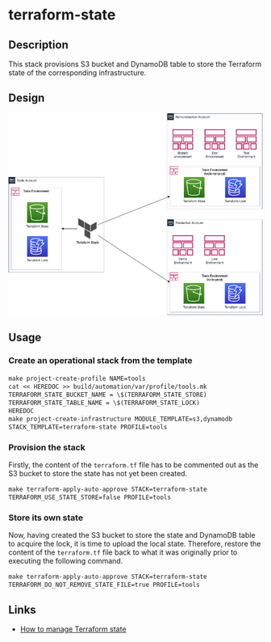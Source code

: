 # terraform-state

## Description

This stack provisions S3 bucket and DynamoDB table to store the Terraform state of the corresponding infrastructure.

## Design

![This VPC Architecture](diagram.png)

## Usage

### Create an operational stack from the template

    make project-create-profile NAME=tools
    cat << HEREDOC >> build/automation/var/profile/tools.mk
    TERRAFORM_STATE_BUCKET_NAME = \$(TERRAFORM_STATE_STORE)
    TERRAFORM_STATE_TABLE_NAME = \$(TERRAFORM_STATE_LOCK)
    HEREDOC
    make project-create-infrastructure MODULE_TEMPLATE=s3,dynamodb STACK_TEMPLATE=terraform-state PROFILE=tools

### Provision the stack

Firstly, the content of the `terraform.tf` file has to be commented out as the S3 bucket to store the state has not yet been created.

    make terraform-apply-auto-approve STACK=terraform-state TERRAFORM_USE_STATE_STORE=false PROFILE=tools

### Store its own state

Now, having created the S3 bucket to store the state and DynamoDB table to acquire the lock, it is time to upload the local state. Therefore, restore the content of the `terraform.tf` file back to what it was originally prior to executing the following command.

    make terraform-apply-auto-approve STACK=terraform-state TERRAFORM_DO_NOT_REMOVE_STATE_FILE=true PROFILE=tools

## Links

- [How to manage Terraform state](https://blog.gruntwork.io/how-to-manage-terraform-state-28f5697e68fa)
